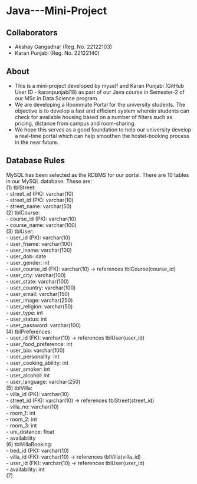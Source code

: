 # Java---Mini-Project  

## Collaborators  
- Akshay Gangadhar (Reg. No. 22122103)  
- Karan Punjabi (Reg. No. 22122140)  

## About  
- This is a mini-project developed by myself and Karan Punjabi (GitHub User ID - karanpunjabi18) as part of our Java course in Semester-2 of our MSc in Data Science program.  
- We are developing a Roommate Portal for the university students. The objective is to develop a fast and efficient system wherein students can check for available housing based on a number of filters such as pricing, distance from campus and room-sharing.  
- We hope this serves as a good foundation to help our university develop a real-time portal which can help smoothen the hostel-booking process in the near future.  

## Database Rules  
MySQL has been selected as the RDBMS for our portal. There are 10 tables in our MySQL database. These are:  
  (1) tblStreet:  
    - street_id (PK): varchar(10)   
      - street_id (PK): varchar(10)  
      - street_name: varchar(50)  
  (2) tblCourse:  
      - course_id (PK): varchar(10)  
      - course_name: varchar(100)  
  (3) tblUser:  
      - user_id (PK): varchar(10)  
      - user_fname: varchar(100)  
      - user_lname: varchar(100)  
      - user_dob: date  
      - user_gender: int  
      - user_course_id (FK): varchar(10) -> references tblCourse(course_id)  
      - user_city: varchar(100)  
      - user_state: varchar(100)  
      - user_country: varchar(100)  
      - user_email: varchar(150)  
      - user_image: varchar(250)  
      - user_religion: varchar(50)  
      - user_type: int  
      - user_status: int  
      - user_password: varchar(100)  
  (4) tblPreferences:  
      - user_id (FK): varchar(10) -> references tblUser(user_id)  
      - user_food_preference: int  
      - user_bio: varchar(100)  
      - user_personality: int  
      - user_cooking_ability: int  
      - user_smoker: int  
      - user_alcohol: int  
      - user_language: varchar(250)  
  (5) tblVilla:  
      - villa_id (PK): varchar(10)  
      - street_id (FK): varchar(10) -> references tblStreet(street_id)  
      - villa_no: varchar(10)  
      - room_1: int  
      - room_2: int  
      - room_3: int  
      - uni_distance: float  
      - availability  
   (6) tblVillaBooking:  
      - bed_id (PK): varchar(10)  
      - villa_id (FK): varchar(10) -> references tblVilla(villa_id)  
      - user_id (FK): varchar(10) -> references tblUser(user_id)  
      - availability: int  
   (7)
